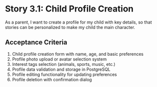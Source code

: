 # Story 3.1: Child Profile Creation

As a parent,
I want to create a profile for my child with key details,
so that stories can be personalized to make my child the main character.

## Acceptance Criteria

1. Child profile creation form with name, age, and basic preferences
2. Profile photo upload or avatar selection system
3. Interest tags selection (animals, sports, music, etc.)
4. Profile data validation and storage in PostgreSQL
5. Profile editing functionality for updating preferences
6. Profile deletion with confirmation dialog
